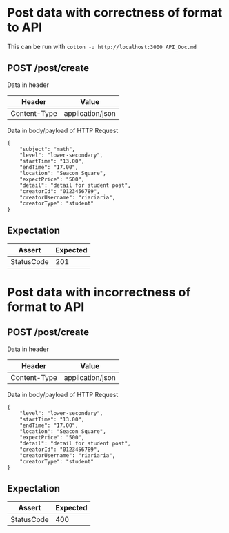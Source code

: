 # Post data with correctness of format to API

This can be run with `cotton -u http://localhost:3000 API_Doc.md`

## POST /post/create

Data in header

| Header | Value |
| - | - |
| Content-Type | application/json |

Data in body/payload of HTTP Request

```
{
    "subject": "math",
    "level": "lower-secondary",
    "startTime": "13.00",
    "endTime": "17.00",
    "location": "Seacon Square",
    "expectPrice": "500",
    "detail": "detail for student post",
    "creatorId": "0123456789",
    "creatorUsername": "riariaria",
    "creatorType": "student"
}
```
## Expectation

| Assert | Expected |
| - | - |
| StatusCode | 201 |

# Post data with incorrectness of format to API

## POST /post/create

Data in header

| Header | Value |
| - | - |
| Content-Type | application/json |

Data in body/payload of HTTP Request

```
{
    "level": "lower-secondary",
    "startTime": "13.00",
    "endTime": "17.00",
    "location": "Seacon Square",
    "expectPrice": "500",
    "detail": "detail for student post",
    "creatorId": "0123456789",
    "creatorUsername": "riariaria",
    "creatorType": "student"
}
```
## Expectation

| Assert | Expected |
| - | - |
| StatusCode | 400 |
